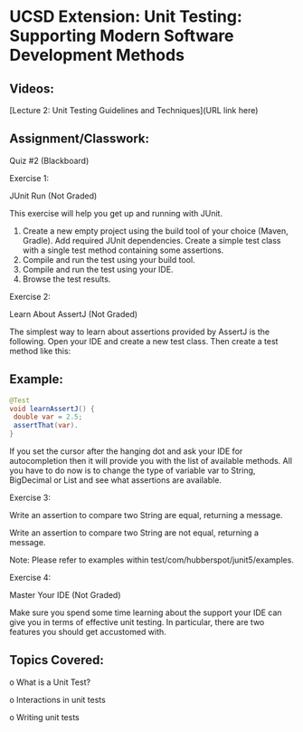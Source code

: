 # UCSD Extension: Unit Testing: Supporting Modern Software Development Methods

## Videos: 

[Lecture 2: Unit Testing Guidelines and Techniques](URL link here)

## Assignment/Classwork:

Quiz #2 (Blackboard)

Exercise 1:  

JUnit Run (Not Graded)

This exercise will help you get up and running with JUnit.
1. Create a new empty project using the build tool of your choice (Maven, Gradle). Add required
JUnit dependencies. Create a simple test class with a single test method containing some assertions.
2. Compile and run the test using your build tool.
3. Compile and run the test using your IDE.
4. Browse the test results.

Exercise 2:

Learn About AssertJ (Not Graded)
 
The simplest way to learn about assertions provided by AssertJ is the following. Open your IDE and
create a new test class. Then create a test method like this:

## Example:

```java
@Test
void learnAssertJ() {
 double var = 2.5;
 assertThat(var).
}
```
If you set the cursor after the hanging dot and ask your IDE for autocompletion then it will provide
you with the list of available methods. All you have to do now is to change the type of variable var to
String, BigDecimal or List<Object> and see what assertions are available.

Exercise 3:

Write an assertion to compare two String are equal, returning a message.

Write an assertion to compare two String are not equal, returning a message.

Note: Please refer to examples within test/com/hubberspot/junit5/examples.

 
Exercise 4: 

Master Your IDE (Not Graded)

Make sure you spend some time learning about the support your IDE can give you in terms of
effective unit testing. In particular, there are two features you should get accustomed with.

## Topics Covered: 

o	What is a Unit Test?

o	Interactions in unit tests

o	Writing unit tests
